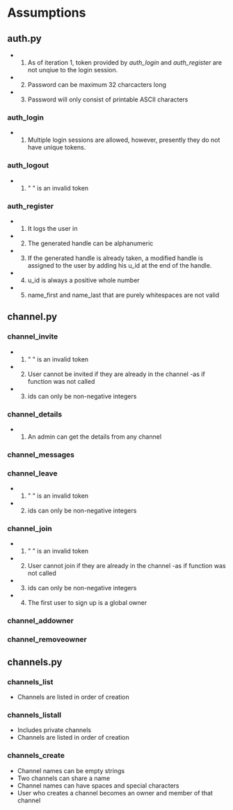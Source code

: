 # Assumptions

## auth.py
- 1. As of iteration 1, token provided by *auth_login* and *auth_register* are not unqiue to the login session.
- 2. Password can be maximum 32 charcacters long
- 3. Password will only consist of printable ASCII characters

### auth_login
- 1. Multiple login sessions are allowed, however, presently they do not have unique tokens.

### auth_logout
- 1. " " is an invalid token

### auth_register
- 1. It logs the user in
- 2. The generated handle can be alphanumeric
- 3. If the generated handle is already taken, a modified handle is assigned to the user by adding his u_id at the end of the handle.
- 4. u_id is always a positive whole number
- 5. name_first and name_last that are purely whitespaces are not valid


## channel.py

### channel_invite
- 1. " " is an invalid token
- 2. User cannot be invited if they are already in the channel -as if function was not called
- 3. ids can only be non-negative integers

### channel_details
- 1. An admin can get the details from any channel

### channel_messages

### channel_leave
- 1. " " is an invalid token
- 2. ids can only be non-negative integers

### channel_join
- 1. " " is an invalid token
- 2. User cannot join if they are already in the channel -as if function was not called
- 3. ids can only be non-negative integers
- 4. The first user to sign up is a global owner

### channel_addowner

### channel_removeowner


## channels.py

### channels_list
- Channels are listed in order of creation

### channels_listall
- Includes private channels
- Channels are listed in order of creation

### channels_create
- Channel names can be empty strings
- Two channels can share a name
- Channel names can have spaces and special characters
- User who creates a channel becomes an owner and member of that channel